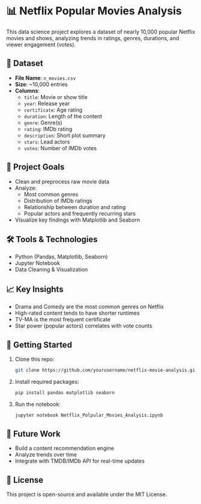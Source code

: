 # 📊 Netflix Popular Movies Analysis

This data science project explores a dataset of nearly 10,000 popular Netflix movies and shows, analyzing trends in ratings, genres, durations, and viewer engagement (votes).

## 📁 Dataset

- **File Name**: `n_movies.csv`
- **Size**: ~10,000 entries
- **Columns**:
  - `title`: Movie or show title
  - `year`: Release year
  - `certificate`: Age rating
  - `duration`: Length of the content
  - `genre`: Genre(s)
  - `rating`: IMDb rating
  - `description`: Short plot summary
  - `stars`: Lead actors
  - `votes`: Number of IMDb votes

## 🧪 Project Goals

- Clean and preprocess raw movie data
- Analyze:
  - Most common genres
  - Distribution of IMDb ratings
  - Relationship between duration and rating
  - Popular actors and frequently recurring stars
- Visualize key findings with Matplotlib and Seaborn

## 🛠️ Tools & Technologies

- Python (Pandas, Matplotlib, Seaborn)
- Jupyter Notebook
- Data Cleaning & Visualization

## 📈 Key Insights

- Drama and Comedy are the most common genres on Netflix
- High-rated content tends to have shorter runtimes
- TV-MA is the most frequent certificate
- Star power (popular actors) correlates with vote counts

## 🚀 Getting Started

1. Clone this repo:
   ```bash
   git clone https://github.com/yourusername/netflix-movie-analysis.git
   ```
2. Install required packages:
   ```bash
   pip install pandas matplotlib seaborn
   ```
3. Run the notebook:
   ```bash
   jupyter notebook Netflix_Polpular_Movies_Analysis.ipynb
   ```

## 📌 Future Work

- Build a content recommendation engine
- Analyze trends over time
- Integrate with TMDB/IMDb API for real-time updates

## 📄 License

This project is open-source and available under the MIT License.
